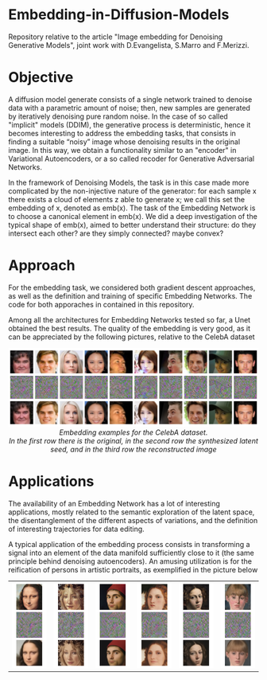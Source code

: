 # Embedding-in-Diffusion-Models
Repository relative to the article "Image embedding for Denoising Generative Models", joint work with D.Evangelista, S.Marro and F.Merizzi.

# Objective
A diffusion model generate consists of a single network trained to denoise data with a parametric amount of noise; then, new samples are generated by iteratively
denoising pure random noise. In the case of so called "implicit" models (DDIM), the generative process is deterministic, hence it becomes interesting to address the 
embedding tasks, that consists in finding a suitable “noisy” image whose denoising results in the original image. In this way, we obtain a functionality similar to an "encoder" in Variational Autoencoders, or a so called recoder for Generative Adversarial Networks.

In the framework of Denoising Models, the task is in this case made more complicated by the non-injective nature of the generator: for each sample x there exists a cloud of elements z able to generate x; we call this set the embedding of x, denoted as emb(x). The task of the Embedding Network is to choose a canonical element
in emb(x). We did a deep investigation of the typical shape of emb(x), aimed to better understand their structure: do they intersect each other? are they simply connected? maybe convex?

# Approach
For the embedding task, we considered both gradient descent approaches,
as well as the definition and training of specific Embedding Networks. The code for both apporaches in contained in this repository.

Among all the architectures for Embedding Networks tested so far, a Unet obtained the best results. The quality
of the embedding is very good, as it can be appreciated by the following pictures, relative to the CelebA dataset

<p align="center">
  <img src="celeba_final.png" />
  <em>Embedding examples for the CelebA dataset. </br> In the first row there
is the original, in the second row the synthesized latent seed, and in the third
row the reconstructed image</em>
</p>

<!-- <p align="center"><img src="celeba_unet3.png" /><p> -->

# Applications
The availability of an Embedding Network has a lot of interesting applications, mostly related to the semantic exploration of the latent space, 
the disentanglement of the different aspects of variations, and the definition of interesting trajectories for data editing.

A typical application of the embedding process consists in transforming a signal into an element of the data manifold sufficiently close to it (the same
principle behind denoising autoencoders). An amusing utilization is for the reification of persons in artistic portraits, as exemplified in the picture below

<p align="center">
  <table>
    <tr>
      <td><img src="gioconda.png" /></td>
      <td><img src="primavera.png" /></td>
      <td><img src="antonello.png" /></td>
      <td><img src="tiziano (1).png" /></td>
      <td><img src="caravaggio.png" /></td>
      <td><img src="manet (1).png" /></td>
    </tr>
 <table>
</p>

